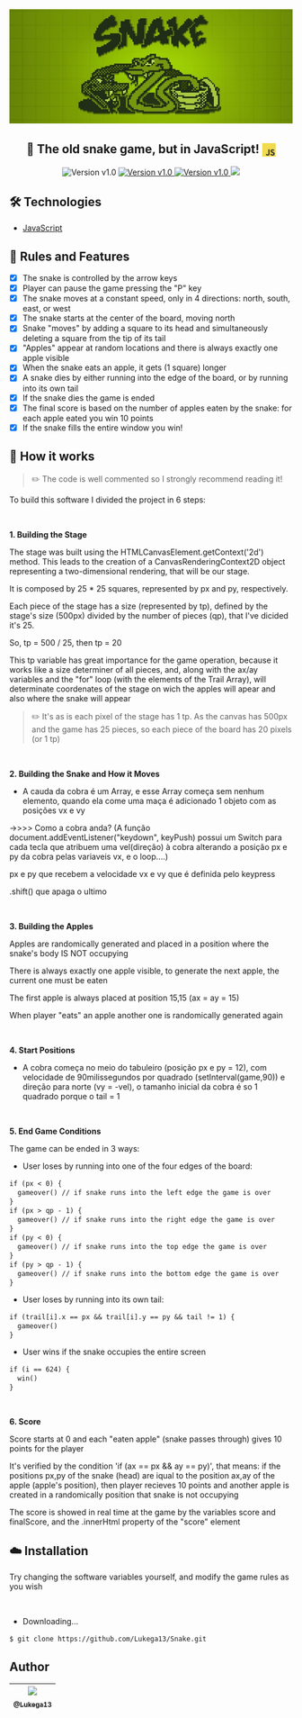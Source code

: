 <img src="./snake-banner.jpg">

<h2 align="center">🐍 The old snake game, but in JavaScript!
<img alt="JavaScript" align="center" width="24px" src="https://raw.githubusercontent.com/github/explore/80688e429a7d4ef2fca1e82350fe8e3517d3494d/topics/javascript/javascript.png"/>
</h2>

<p align="center">
<a hred="https://github.com/Lukega13/Snake">
<img alt="Version v1.0" src="https://img.shields.io/static/v1?label=version&message=v1.0&color=rgb(31,54,125)&style=flat&logo=none">
</a>

<a href="https://github.com/Lukega13/Snake">
<img alt="Version v1.0" src="https://img.shields.io/static/v1?label=status&message=ready&color=rgb(107,200,105)&style=flat&logo=none">
</a>

<a href="https://github.com/Lukega13/Snake/blob/master/LICENSE.md">
<img alt="Version v1.0" src="https://img.shields.io/static/v1?label=license&message=MIT&color=rgb(31,54,125)&style=flat&logo=none">
</a>

<a href="www.linkedin.com/in/luke-guimaraes">
<img src="https://img.shields.io/badge/-LinkedIn-blue?style=flat&logo=Linkedin&logoColor=white">
</a>
</p>

## 🛠 Technologies
- [JavaScript](https://www.javascript.com/)

## 📜 Rules and Features
- [X] The snake is controlled by the arrow keys
- [X] Player can pause the game pressing the "P" key
- [X] The snake moves at a constant speed, only in 4 directions: north, south, east, or west
- [X] The snake starts at the center of the board, moving north
- [X] Snake "moves" by adding a square to its head and simultaneously deleting a square from the tip of its tail
- [X] "Apples" appear at random locations and there is always exactly one apple visible
- [X] When the snake eats an apple, it gets (1 square) longer
- [X] A snake dies by either running into the edge of the board, or by running into its own tail
- [X] If the snake dies the game is ended
- [X] The final score is based on the number of apples eaten by the snake: for each apple eated you win 10 points
- [X] If the snake fills the entire window you win!

## 🤔 How it works

> ✏️ The code is well commented so I strongly recommend reading it!

To build this software I divided the project in 6 steps:

<br />

**1. Building the Stage**

The stage was built using the HTMLCanvasElement.getContext('2d') method. This leads to the creation of a CanvasRenderingContext2D object representing a two-dimensional rendering, that will be our stage.

It is composed by 25 * 25 squares, represented by px and py, respectively.

Each piece of the stage has a size (represented by tp), defined by the stage's size (500px) divided by the number of pieces (qp), that I've dicided it's 25.

So, tp = 500 / 25, then tp = 20

This tp variable has great importance for the game operation, because it works like a size determiner of all pieces, and, along with the ax/ay variables and the "for" loop (with the elements of the Trail Array), will determinate coordenates of the stage on wich the apples will apear and also where the snake will appear

> ✏️ It's as is each pixel of the stage has 1 tp. As the canvas has 500px and the game has 25 pieces, so each piece of the board has 20 pixels (or 1 tp)

<br />

**2. Building the Snake and How it Moves**
- A cauda da cobra é um Array, e esse Array começa sem nenhum elemento, quando ela come uma maça é adicionado 1 objeto com as posições vx e vy

->>>> Como a cobra anda? (A função document.addEventListener("keydown", keyPush) possui um Switch para cada tecla que atribuem uma vel(direção) à cobra alterando a posição px e py da cobra pelas variaveis vx, e o loop....)

px e py que recebem a velocidade vx e vy que é definida pelo keypress

.shift() que apaga o ultimo

<br />

**3. Building the Apples**

Apples are randomically generated and placed in a position where the snake's body IS NOT occupying

There is always exactly one apple visible, to generate the next apple, the current one must be eaten 

The first apple is always placed at position 15,15 (ax = ay = 15)

When player "eats" an apple another one is randomically generated again

<br />

**4. Start Positions**
- A cobra começa no meio do tabuleiro (posição px e py = 12), com velocidade de 90milissegundos por quadrado (setInterval(game,90))
e direção para norte (vy = -vel), o tamanho inicial da cobra é so 1 quadrado porque o tail = 1

<br />

**5. End Game Conditions**

The game can be ended in 3 ways:

- User loses by running into one of the four edges of the board:
```
if (px < 0) {
  gameover() // if snake runs into the left edge the game is over
}
if (px > qp - 1) {
  gameover() // if snake runs into the right edge the game is over
}
if (py < 0) {
  gameover() // if snake runs into the top edge the game is over
}
if (py > qp - 1) {
  gameover() // if snake runs into the bottom edge the game is over
}
```

- User loses by running into its own tail: 
```
if (trail[i].x == px && trail[i].y == py && tail != 1) {
  gameover()
}
```

- User wins if the snake occupies the entire screen
```
if (i == 624) {
  win()
}
```

<br />

**6. Score**

Score starts at 0 and each "eaten apple" (snake passes through) gives 10 points for the player

It's verified by the condition 'if (ax == px && ay == py)', that means: if the positions px,py of the snake (head)
are iqual to the position ax,ay of the apple (apple's position), then player recieves 10 points and another apple is created in a randomically position that snake is not occupying 

The score is showed in real time at the game by the variables score and finalScore, and the .innerHtml property of the "score" element

## ☁️ Installation
Try changing the software variables yourself, and modify the game rules as you wish

<br/>

- Downloading...
```
$ git clone https://github.com/Lukega13/Snake.git
```

## Author
| [<img src="https://avatars.githubusercontent.com/u/68627544?s=96&v=4" width="155"><br><sub>@Lukega13</sub>](https://github.com/Lukega13) |
| :---: |
